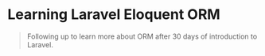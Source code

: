 # Learning Laravel Eloquent ORM

> Following up to learn more about ORM after 30 days of introduction to Laravel.



